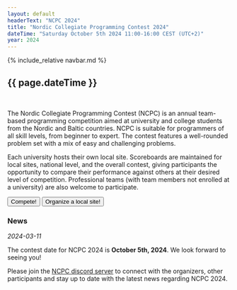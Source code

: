 ```yaml
---
layout: default
headerText: "NCPC 2024"
title: "Nordic Collegiate Programming Contest 2024"
dateTime: "Saturday October 5th 2024 11:00-16:00 CEST (UTC+2)"
year: 2024
---
```


{% include_relative navbar.md %}
<br />

<h2> {{ page.dateTime }}</h2>
<br />

The Nordic Collegiate Programming Contest (NCPC) is an annual team-based programming competition aimed at university and college students from the Nordic and Baltic countries. NCPC is suitable for programmers of all skill levels, from beginner to expert. The contest features a well-rounded problem set with a mix of easy and challenging problems.

Each university hosts their own local site. Scoreboards are maintained for local sites, national level, and the overall contest, giving participants the opportunity to compare their performance against others at their desired level of competition. Professional teams (with team members not enrolled at a university) are also welcome to participate.

<div class="call-to-action-wrap" markdown="0">
<a href="/ncpc2024/compete"><button class="menu-item">Compete!</button></a>
<a href="/ncpc2024/sites"><button class="menu-item">Organize a local site!</button></a>
</div>

<div class="bar">
  <a name="news" ></a>
  <h3>News</h3>
</div>

<div class="news-item">
<i>2024-03-11</i>

The contest date for NCPC 2024 is **October 5th, 2024**. We look forward to seeing you!

Please join the [NCPC discord server]({{site.discord_link}}) to connect with the organizers, other participants and stay up to date with the latest news regarding NCPC 2024.

</div>
